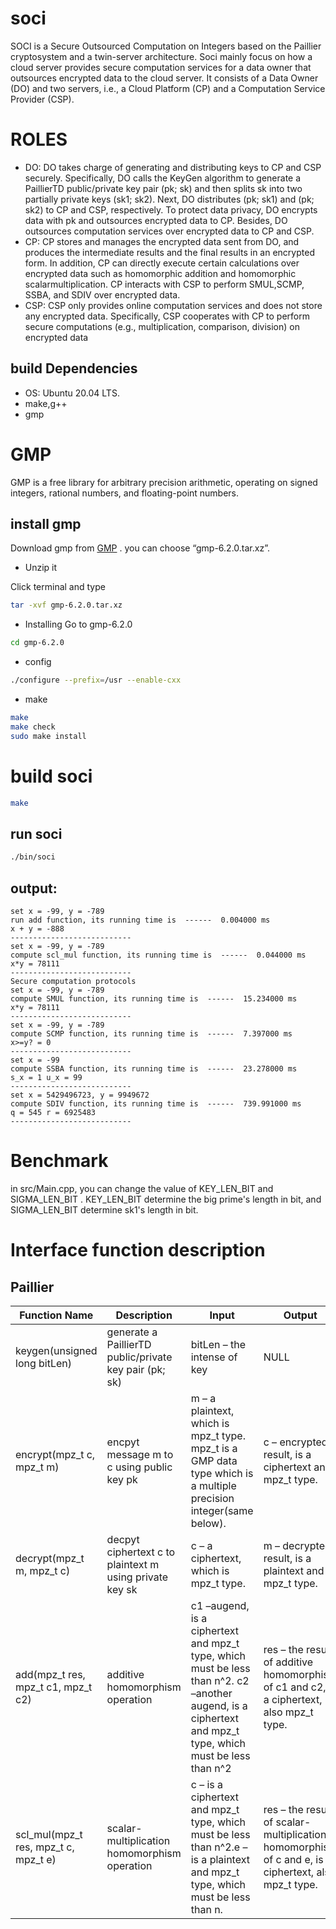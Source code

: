 # soci
SOCI is a Secure Outsourced Computation on Integers based on the Paillier cryptosystem and a twin-server architecture.
Soci mainly focus on how a cloud server provides secure computation services for a data owner that outsources encrypted data to the cloud server. It consists of a Data Owner (DO) and two servers, i.e., a Cloud Platform (CP) and a Computation Service Provider (CSP). 

# ROLES
- DO: DO takes charge of generating and distributing keys to CP and CSP securely. Specifically, DO calls the KeyGen algorithm to generate a PaillierTD public/private key pair (pk; sk) and then splits sk into two partially private keys (sk1; sk2). Next, DO distributes (pk; sk1) and (pk; sk2) to CP and CSP, respectively. To protect data privacy, DO encrypts data with pk and outsources encrypted data to CP. Besides, DO outsources computation services over encrypted data to CP and CSP.
- CP: CP stores and manages the encrypted data sent from DO, and produces the intermediate results and the final results in an encrypted form. In addition, CP can directly execute certain calculations over encrypted data such as homomorphic addition and homomorphic scalarmultiplication. CP interacts with CSP to perform SMUL,SCMP, SSBA, and SDIV over encrypted data.
- CSP: CSP only provides online computation services and does not store any encrypted data. Specifically, CSP cooperates with CP to perform secure computations (e.g., multiplication, comparison, division) on encrypted data


## build Dependencies

* OS: Ubuntu 20.04 LTS.
* make,g++
* gmp

# GMP
GMP is a free library for arbitrary precision arithmetic, operating on signed integers, rational numbers, and floating-point numbers.


## install gmp
Download gmp from [GMP](https://ftp.gnu.org/gnu/gmp/) . you can choose “gmp-6.2.0.tar.xz”.
* Unzip it

Click terminal and type
```sh
tar -xvf gmp-6.2.0.tar.xz
```
* Installing
Go to gmp-6.2.0
```sh
cd gmp-6.2.0
```
* config
```sh
./configure --prefix=/usr --enable-cxx
```

* make
```sh
make
make check
sudo make install
```

# build soci
```sh
make
```

## run soci
```sh
./bin/soci
```
## output:
    set x = -99, y = -789
    run add function, its running time is  ------  0.004000 ms
    x + y = -888
    ---------------------------
    set x = -99, y = -789
    compute scl_mul function, its running time is  ------  0.044000 ms
    x*y = 78111
    ---------------------------
    Secure computation protocols
    set x = -99, y = -789
    compute SMUL function, its running time is  ------  15.234000 ms
    x*y = 78111
    ---------------------------
    set x = -99, y = -789
    compute SCMP function, its running time is  ------  7.397000 ms
    x>=y? = 0
    ---------------------------
    set x = -99
    compute SSBA function, its running time is  ------  23.278000 ms
    s_x = 1 u_x = 99
    ---------------------------
    set x = 5429496723, y = 9949672
    compute SDIV function, its running time is  ------  739.991000 ms
    q = 545 r = 6925483
    ---------------------------


# Benchmark
in src/Main.cpp, you can change the value of KEY_LEN_BIT and SIGMA_LEN_BIT . KEY_LEN_BIT determine the big prime's length in bit, and  SIGMA_LEN_BIT determine sk1's length in bit.

# Interface function description

## Paillier
| Function Name | Description | Input | Output |
| ------ | ------ | ------ | ------ |
| keygen(unsigned long bitLen) | generate a PaillierTD public/private key pair (pk; sk) | bitLen – the intense of key | NULL |
| encrypt(mpz_t c, mpz_t m) | encpyt message m to c using public key pk | m – a plaintext, which is mpz_t type. mpz_t  is a GMP data type which is a multiple precision integer(same below). | c – encrypted result, is a ciphertext and mpz_t type. |
| decrypt(mpz_t m, mpz_t c) | decpyt ciphertext c to plaintext m using private key sk | c – a ciphertext, which is mpz_t type. | m – decrypted result, is a plaintext and mpz_t type. |
| add(mpz_t res, mpz_t c1, mpz_t c2)  | additive homomorphism operation | c1 –augend, is a ciphertext and mpz_t type, which must be less than n^2. c2 –another augend, is a ciphertext and mpz_t type, which must be less than n^2  | res – the result of additive homomorphism of c1 and c2, is a ciphertext, also mpz_t type.|
| scl_mul(mpz_t res, mpz_t c, mpz_t e) | scalar-multiplication homomorphism operation | c – is a ciphertext and mpz_t type, which must be less than n^2.e – is a plaintext and mpz_t type, which must be less than n.| res – the result of scalar-multiplication homomorphism of c and e, is a ciphertext, also mpz_t type. |